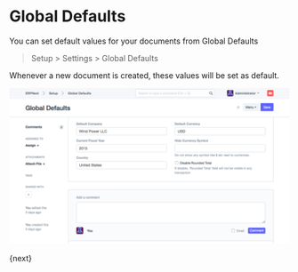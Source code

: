 <!-- add-breadcrumbs -->
# Global Defaults

You can set default values for your documents from Global Defaults

> Setup > Settings > Global Defaults

Whenever a new document is created, these values will be set as default.

<img class="screenshot" alt="Global Defaults" src="../assets/settings/global-defaults.png">

{next}
